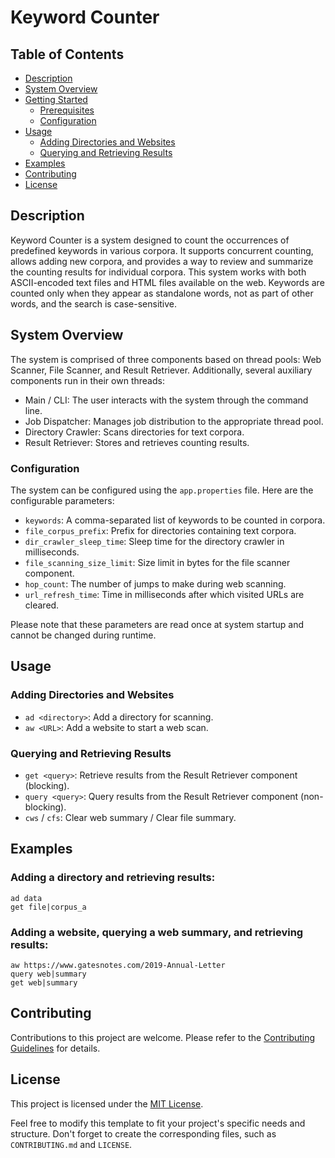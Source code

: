 # Keyword Counter

## Table of Contents

- [Description](#description)
- [System Overview](#system-overview)
- [Getting Started](#getting-started)
  - [Prerequisites](#prerequisites)
  - [Configuration](#configuration)
- [Usage](#usage)
  - [Adding Directories and Websites](#adding-directories-and-websites)
  - [Querying and Retrieving Results](#querying-and-retrieving-results)
- [Examples](#examples)
- [Contributing](#contributing)
- [License](#license)

## Description

Keyword Counter is a system designed to count the occurrences of predefined keywords in various corpora. It supports concurrent counting, allows adding new corpora, and provides a way to review and summarize the counting results for individual corpora. This system works with both ASCII-encoded text files and HTML files available on the web. Keywords are counted only when they appear as standalone words, not as part of other words, and the search is case-sensitive.

## System Overview

The system is comprised of three components based on thread pools: Web Scanner, File Scanner, and Result Retriever. Additionally, several auxiliary components run in their own threads:

- Main / CLI: The user interacts with the system through the command line.
- Job Dispatcher: Manages job distribution to the appropriate thread pool.
- Directory Crawler: Scans directories for text corpora.
- Result Retriever: Stores and retrieves counting results.

### Configuration

The system can be configured using the `app.properties` file. Here are the configurable parameters:

- `keywords`: A comma-separated list of keywords to be counted in corpora.
- `file_corpus_prefix`: Prefix for directories containing text corpora.
- `dir_crawler_sleep_time`: Sleep time for the directory crawler in milliseconds.
- `file_scanning_size_limit`: Size limit in bytes for the file scanner component.
- `hop_count`: The number of jumps to make during web scanning.
- `url_refresh_time`: Time in milliseconds after which visited URLs are cleared.

Please note that these parameters are read once at system startup and cannot be changed during runtime.

## Usage

### Adding Directories and Websites

- `ad <directory>`: Add a directory for scanning.
- `aw <URL>`: Add a website to start a web scan.

### Querying and Retrieving Results

- `get <query>`: Retrieve results from the Result Retriever component (blocking).
- `query <query>`: Query results from the Result Retriever component (non-blocking).
- `cws` / `cfs`: Clear web summary / Clear file summary.

## Examples

### Adding a directory and retrieving results:

```shell
ad data
get file|corpus_a
```

### Adding a website, querying a web summary, and retrieving results:

```shell
aw https://www.gatesnotes.com/2019-Annual-Letter
query web|summary
get web|summary
```

## Contributing

Contributions to this project are welcome. Please refer to the [Contributing Guidelines](CONTRIBUTING.md) for details.

## License

This project is licensed under the [MIT License](LICENSE).

Feel free to modify this template to fit your project's specific needs and structure. Don't forget to create the corresponding files, such as `CONTRIBUTING.md` and `LICENSE`.
